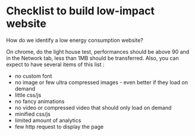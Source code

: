 # Checklist to build low-impact website

How do we identify a low energy consumption website?

On chrome, do the light house test, performances should be above 90 and in the Network tab, less than 1MB should be transferred. Also, you can expect to have several items of this list :

- no custom font
- no image or few ultra compressed images - even better if they load on demand
- little css/js
- no fancy animations
- no video or compressed video that should only load on demand
- minified css/js
- limited amount of analytics
- few http request to display the page
